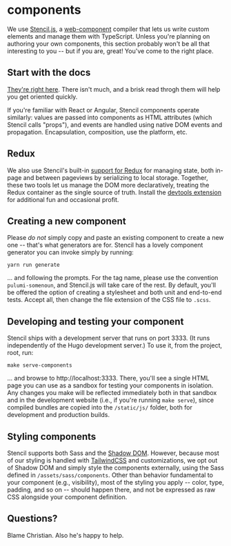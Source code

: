 # components

We use [Stencil.js](https://stenciljs.com/), a
[web-component](https://developer.mozilla.org/en-US/docs/Web/Web_Components) compiler that
lets us write custom elements and manage them with TypeScript. Unless you're planning on
authoring your own components, this section probably won't be all that interesting to you
-- but if you are, great! You've come to the right place.

## Start with the docs

[They're right here](https://stenciljs.com/docs/introduction). There isn't much, and a
brisk read throgh them will help you get oriented quickly.

If you're familiar with React or Angular, Stencil components operate similarly: values are
passed into components as HTML attributes (which Stencil calls "props"), and events are
handled using native DOM events and propagation. Encapsulation, composition, use the
platform, etc.

## Redux

We also use Stencil's built-in [support for
Redux](https://stenciljs.com/docs/stencil-redux) for managing state, both in-page and
between pageviews by serializing to local storage. Together, these two tools let us manage
the DOM more declaratively, treating the Redux container as the single source of truth.
Install the [devtools extension](https://github.com/zalmoxisus/redux-devtools-extension)
for additional fun and occasional profit.

## Creating a new component

Please _do not_ simply copy and paste an existing component to create a new one -- that's
what generators are for. Stencil has a lovely component generator you can invoke simply by
running:

```
yarn run generate
```

... and following the prompts. For the tag name, please use the convention
`pulumi-somenoun`, and Stencil.js will take care of the rest. By default, you'll be
offered the option of creating a stylesheet and both unit and end-to-end tests. Accept
all, then change the file extension of the CSS file to `.scss`.

## Developing and testing your component

Stencil ships with a development server that runs on port 3333. (It runs independently of
the Hugo development server.) To use it, from the project, root, run:

```
make serve-components
```

... and browse to http://localhost:3333. There, you'll see a single HTML page you can use
as a sandbox for testing your components in isolation. Any changes you make will be
reflected immediately both in that sandbox and in the development website (i.e., if you're
running `make serve`), since compiled bundles are copied into the `/static/js/` folder,
both for development and production builds.

## Styling components

Stencil supports both Sass and the [Shadow
DOM](https://developer.mozilla.org/en-US/docs/Web/Web_Components/Using_shadow_DOM).
However, because most of our styling is handled with
[TailwindCSS](https://tailwindcss.com/) and customizations, we opt out of Shadow DOM and
simply style the components externally, using the Sass defined in
`/assets/sass/components`. Other than behavior fundamental to your component (e.g.,
visibility), most of the styling you apply -- color, type, padding, and so on -- should
happen there, and not be expressed as raw CSS alongside your component definition.

## Questions?

Blame Christian. Also he's happy to help.
